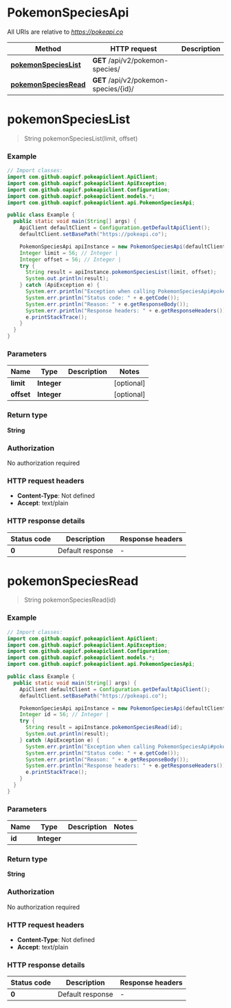 # PokemonSpeciesApi

All URIs are relative to *https://pokeapi.co*

| Method | HTTP request | Description |
|------------- | ------------- | -------------|
| [**pokemonSpeciesList**](PokemonSpeciesApi.md#pokemonSpeciesList) | **GET** /api/v2/pokemon-species/ |  |
| [**pokemonSpeciesRead**](PokemonSpeciesApi.md#pokemonSpeciesRead) | **GET** /api/v2/pokemon-species/{id}/ |  |


<a id="pokemonSpeciesList"></a>
# **pokemonSpeciesList**
> String pokemonSpeciesList(limit, offset)



### Example
```java
// Import classes:
import com.github.oapicf.pokeapiclient.ApiClient;
import com.github.oapicf.pokeapiclient.ApiException;
import com.github.oapicf.pokeapiclient.Configuration;
import com.github.oapicf.pokeapiclient.models.*;
import com.github.oapicf.pokeapiclient.api.PokemonSpeciesApi;

public class Example {
  public static void main(String[] args) {
    ApiClient defaultClient = Configuration.getDefaultApiClient();
    defaultClient.setBasePath("https://pokeapi.co");

    PokemonSpeciesApi apiInstance = new PokemonSpeciesApi(defaultClient);
    Integer limit = 56; // Integer | 
    Integer offset = 56; // Integer | 
    try {
      String result = apiInstance.pokemonSpeciesList(limit, offset);
      System.out.println(result);
    } catch (ApiException e) {
      System.err.println("Exception when calling PokemonSpeciesApi#pokemonSpeciesList");
      System.err.println("Status code: " + e.getCode());
      System.err.println("Reason: " + e.getResponseBody());
      System.err.println("Response headers: " + e.getResponseHeaders());
      e.printStackTrace();
    }
  }
}
```

### Parameters

| Name | Type | Description  | Notes |
|------------- | ------------- | ------------- | -------------|
| **limit** | **Integer**|  | [optional] |
| **offset** | **Integer**|  | [optional] |

### Return type

**String**

### Authorization

No authorization required

### HTTP request headers

 - **Content-Type**: Not defined
 - **Accept**: text/plain

### HTTP response details
| Status code | Description | Response headers |
|-------------|-------------|------------------|
| **0** | Default response |  -  |

<a id="pokemonSpeciesRead"></a>
# **pokemonSpeciesRead**
> String pokemonSpeciesRead(id)



### Example
```java
// Import classes:
import com.github.oapicf.pokeapiclient.ApiClient;
import com.github.oapicf.pokeapiclient.ApiException;
import com.github.oapicf.pokeapiclient.Configuration;
import com.github.oapicf.pokeapiclient.models.*;
import com.github.oapicf.pokeapiclient.api.PokemonSpeciesApi;

public class Example {
  public static void main(String[] args) {
    ApiClient defaultClient = Configuration.getDefaultApiClient();
    defaultClient.setBasePath("https://pokeapi.co");

    PokemonSpeciesApi apiInstance = new PokemonSpeciesApi(defaultClient);
    Integer id = 56; // Integer | 
    try {
      String result = apiInstance.pokemonSpeciesRead(id);
      System.out.println(result);
    } catch (ApiException e) {
      System.err.println("Exception when calling PokemonSpeciesApi#pokemonSpeciesRead");
      System.err.println("Status code: " + e.getCode());
      System.err.println("Reason: " + e.getResponseBody());
      System.err.println("Response headers: " + e.getResponseHeaders());
      e.printStackTrace();
    }
  }
}
```

### Parameters

| Name | Type | Description  | Notes |
|------------- | ------------- | ------------- | -------------|
| **id** | **Integer**|  | |

### Return type

**String**

### Authorization

No authorization required

### HTTP request headers

 - **Content-Type**: Not defined
 - **Accept**: text/plain

### HTTP response details
| Status code | Description | Response headers |
|-------------|-------------|------------------|
| **0** | Default response |  -  |

